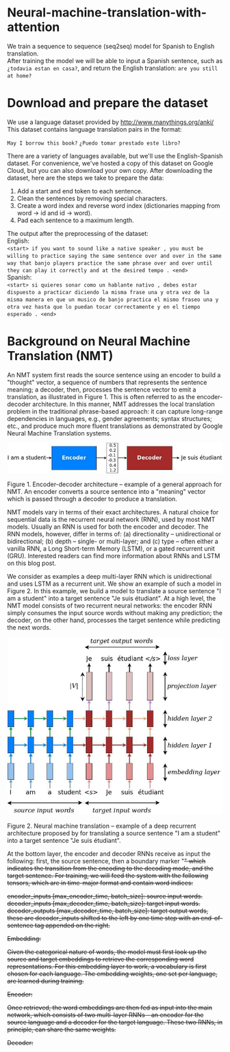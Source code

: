 # Neural-machine-translation-with-attention
We train a sequence to sequence (seq2seq) model for Spanish to English translation.   
After training the model we will be able to input a Spanish sentence, such as `¿todavia estan en casa?`, and return the English translation: `are you still at home?`

# Download and prepare the dataset
We use a language dataset provided by http://www.manythings.org/anki/ This dataset contains language translation pairs in the format:

`May I borrow this book?` `¿Puedo tomar prestado este libro?`

There are a variety of languages available, but we'll use the English-Spanish dataset. For convenience, we've hosted a copy of this dataset on Google Cloud, but you can also download your own copy. After downloading the dataset, here are the steps we take to prepare the data:

1. Add a start and end token to each sentence.
2. Clean the sentences by removing special characters.
3. Create a word index and reverse word index (dictionaries mapping from word → id and id → word).
4. Pad each sentence to a maximum length.

The output after the preprocessing of the dataset:   
English:  
`<start> if you want to sound like a native speaker , you must be willing to practice saying the same sentence over and over in the same way that banjo players practice the same phrase over and over until they can play it correctly and at the desired tempo . <end>`  
Spanish:    
`<start> si quieres sonar como un hablante nativo , debes estar dispuesto a practicar diciendo la misma frase una y otra vez de la misma manera en que un musico de banjo practica el mismo fraseo una y otra vez hasta que lo puedan tocar correctamente y en el tiempo esperado . <end>`    

# Background on Neural Machine Translation (NMT)
An NMT system first reads the source sentence using an encoder to build a "thought" vector, a sequence of numbers that represents the sentence meaning; a decoder, then, processes the sentence vector to emit a translation, as illustrated in Figure 1. This is often referred to as the encoder-decoder architecture. In this manner, NMT addresses the local translation problem in the traditional phrase-based approach: it can capture long-range dependencies in languages, e.g., gender agreements; syntax structures; etc., and produce much more fluent translations as demonstrated by Google Neural Machine Translation systems.

<p align="center">
  <img  src="https://github.com/MedentzidisCharalampos/Neural-machine-translation-with-attention/blob/main/encoder_decoder_architecture.jpg">
  <p>Figure 1. Encoder-decoder architecture – example of a general approach for NMT. An encoder converts a source sentence into a "meaning" vector which is passed through a decoder to produce a translation.</p>
</p>


NMT models vary in terms of their exact architectures. A natural choice for sequential data is the recurrent neural network (RNN), used by most NMT models. Usually an RNN is used for both the encoder and decoder. The RNN models, however, differ in terms of: (a) directionality – unidirectional or bidirectional; (b) depth – single- or multi-layer; and (c) type – often either a vanilla RNN, a Long Short-term Memory (LSTM), or a gated recurrent unit (GRU). Interested readers can find more information about RNNs and LSTM on this blog post.

We consider as examples a deep multi-layer RNN which is unidirectional and uses LSTM as a recurrent unit. We show an example of such a model in Figure 2. In this example, we build a model to translate a source sentence "I am a student" into a target sentence "Je suis étudiant". At a high level, the NMT model consists of two recurrent neural networks: the encoder RNN simply consumes the input source words without making any prediction; the decoder, on the other hand, processes the target sentence while predicting the next words.

<p align="center">
  <img  src="https://github.com/MedentzidisCharalampos/Neural-machine-translation-with-attention/blob/main/neural_machine_translation.jpg">
  <p>Figure 2. Neural machine translation – example of a deep recurrent architecture proposed by for translating a source sentence "I am a student" into a target sentence "Je suis étudiant".</p>
</p>


At the bottom layer, the encoder and decoder RNNs receive as input the following: first, the source sentence, then a boundary marker "<s>" which indicates the transition from the encoding to the decoding mode, and the target sentence. For training, we will feed the system with the following tensors, which are in time-major format and contain word indices:

encoder_inputs [max_encoder_time, batch_size]: source input words.
decoder_inputs [max_decoder_time, batch_size]: target input words.
decoder_outputs [max_decoder_time, batch_size]: target output words, these are decoder_inputs shifted to the left by one time step with an end-of-sentence tag appended on the right.

Embedding:  

Given the categorical nature of words, the model must first look up the source and target embeddings to retrieve the corresponding word representations. For this embedding layer to work, a vocabulary is first chosen for each language. The embedding weights, one set per language, are learned during training.

Encoder:  

Once retrieved, the word embeddings are then fed as input into the main network, which consists of two multi-layer RNNs – an encoder for the source language and a decoder for the target language. These two RNNs, in principle, can share the same weights.

Decoder: 


